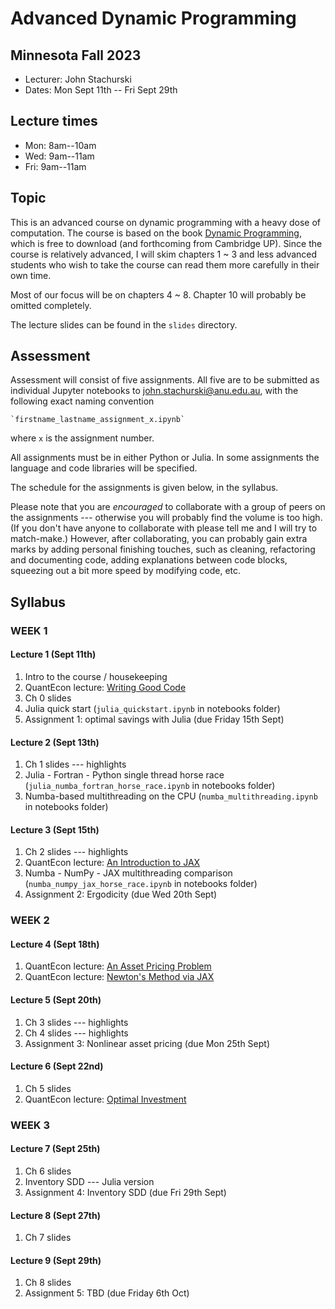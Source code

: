 # Advanced Dynamic Programming 

## Minnesota Fall 2023

* Lecturer: John Stachurski
* Dates: Mon Sept 11th -- Fri Sept 29th 


## Lecture times

* Mon: 8am--10am
* Wed: 9am--11am
* Fri: 9am--11am


## Topic

This is an advanced course on dynamic programming with a heavy dose of
computation.  The course is based on the book [Dynamic Programming](https://dp.quantecon.org/), which is free to download (and
forthcoming from Cambridge UP). Since the course is relatively advanced, I will
skim chapters 1 ~ 3 and less advanced students who wish to take the
course can read them more carefully in their own time.

Most of our focus will be on chapters 4 ~ 8.  Chapter 10 will probably be
omitted completely.

The lecture slides can be found in the `slides` directory.




## Assessment

Assessment will consist of five assignments.  All five are to be submitted as
individual Jupyter notebooks to <john.stachurski@anu.edu.au>, with the following exact naming
convention

    `firstname_lastname_assignment_x.ipynb`

where `x` is the assignment number.

All assignments must be in either Python or Julia.  In some assignments the
language and code libraries will be specified.

The schedule for the assignments is given below, in the syllabus.

Please note that you are *encouraged* to collaborate with a group of peers on
the assignments --- otherwise you will probably find the volume is too high. (If
you don't have anyone to collaborate with please tell me and I will try to
match-make.) However, after collaborating, you can probably gain extra marks by
adding personal finishing touches, such as cleaning, refactoring and documenting
code, adding explanations between code blocks, squeezing out a bit more speed by
modifying code, etc.




## Syllabus




### WEEK 1  

#### Lecture 1 (Sept 11th)

1. Intro to the course / housekeeping
1. QuantEcon lecture: [Writing Good Code](https://python-programming.quantecon.org/writing_good_code.html)
1. Ch 0 slides 
1. Julia quick start  (`julia_quickstart.ipynb` in notebooks folder)
1. Assignment 1: optimal savings with Julia (due Friday 15th Sept)


#### Lecture 2 (Sept 13th)

1. Ch 1 slides --- highlights
1. Julia - Fortran - Python single thread horse race (`julia_numba_fortran_horse_race.ipynb` in notebooks folder)
1. Numba-based multithreading on the CPU (`numba_multithreading.ipynb` in notebooks folder)


#### Lecture 3 (Sept 15th)

1. Ch 2 slides --- highlights
1. QuantEcon lecture: [An Introduction to JAX](https://jax.quantecon.org/jax_intro.html)
1. Numba - NumPy - JAX multithreading comparison (`numba_numpy_jax_horse_race.ipynb` in notebooks folder)
1. Assignment 2: Ergodicity  (due Wed 20th Sept)






###   WEEK 2  

#### Lecture 4 (Sept 18th)

1. QuantEcon lecture: [An Asset Pricing Problem](https://jax.quantecon.org/markov_asset.html)
1. QuantEcon lecture: [Newton's Method via JAX](https://jax.quantecon.org/newtons_method.html)


#### Lecture 5 (Sept 20th)

1. Ch 3 slides --- highlights
1. Ch 4 slides --- highlights
1. Assignment 3:  Nonlinear asset pricing (due Mon 25th Sept)

#### Lecture 6 (Sept 22nd)


1. Ch 5 slides
1. QuantEcon lecture:  [Optimal Investment](https://jax.quantecon.org/opt_invest.html)







###   WEEK 3  

#### Lecture 7  (Sept 25th)

1. Ch 6 slides
1. Inventory SDD --- Julia version
1. Assignment 4: Inventory SDD (due Fri 29th Sept)

#### Lecture 8  (Sept 27th)

1. Ch 7 slides

#### Lecture 9  (Sept 29th)

1. Ch 8 slides
1. Assignment 5: TBD (due Friday 6th Oct)


